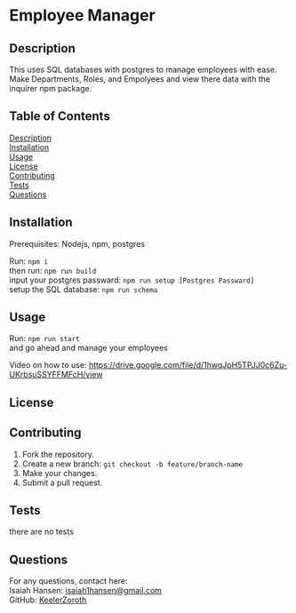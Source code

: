 # Employee Manager
## Description
  This uses SQL databases with postgres to manage employees with ease. Make Departments, Roles, and Empolyees and view there data with the inquirer npm package.
## Table of Contents
  [Description](#description)  
  [Installation](#installation)  
  [Usage](#usage)  
  [License](#license)  
  [Contributing](#contributing)  
  [Tests](#tests)  
  [Questions](#questions)  
## Installation
  Prerequisites: Nodejs, npm, postgres  


  Run: ```npm i```  
  then run: ```npm run build```  
  input your postgres passward: ```npm run setup [Postgres Passward]```  
  setup the SQL database: ```npm run schema```  
## Usage
  Run: ```npm run start```  
  and go ahead and manage your employees

  Video on how to use: https://drive.google.com/file/d/1hwqJpH5TPJJ0c6Zu-UKrbsuSSYFFMFcH/view  
## License
  []()
  
## Contributing
  1. Fork the repository.  
  2. Create a new branch: ``` git checkout -b feature/branch-name ```  
  3. Make your changes.  
  4. Submit a pull request.
## Tests
  there are no tests
## Questions
  For any questions, contact here:  
  Isaiah Hansen: isaiah1hansen@gmail.com  
  GitHub: [KeelerZoroth](https://github.com/KeelerZoroth)  
